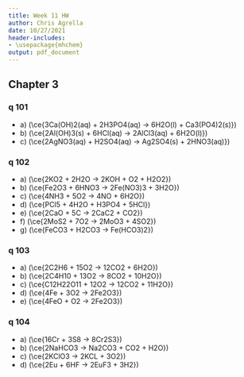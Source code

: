 ```yaml
---
title: Week 11 HW
author: Chris Agrella
date: 10/27/2021
header-includes:
- \usepackage{mhchem}
output: pdf_document
---
```


## Chapter 3

### q 101

- a) \(\ce{3Ca(OH)2(aq) + 2H3PO4(aq) -> 6H2O(l) + Ca3(PO4)2(s)}\)
- b) \(\ce{2Al(OH)3(s) + 6HCl(aq) -> 2AlCl3(aq) + 6H2O(l)}\)
- c) \(\ce{2AgNO3(aq) + H2SO4(aq) -> Ag2SO4(s) + 2HNO3(aq)}\)

### q 102

- a) \(\ce{2KO2 + 2H2O -> 2KOH + O2 + H2O2}\)
- b) \(\ce{Fe2O3 + 6HNO3 -> 2Fe(NO3)3 + 3H2O}\)
- c) \(\ce{4NH3 + 5O2 -> 4NO + 6H2O}\)
- d) \(\ce{PCl5 + 4H2O + H3PO4 + 5HCl}\)
- e) \(\ce{2CaO + 5C -> 2CaC2 + CO2}\)
- f) \(\ce{2MoS2 + 7O2 -> 2MoO3 + 4SO2}\)
- g) \(\ce{FeCO3 + H2CO3 -> Fe(HCO3)2}\)

### q 103

- a) \(\ce{2C2H6 + 15O2 -> 12CO2 + 6H2O}\)
- b) \(\ce{2C4H10 + 13O2 -> 8CO2 + 10H2O}\)
- c) \(\ce{C12H22O11 + 12O2 -> 12CO2 + 11H2O}\)
- d) \(\ce{4Fe + 3O2 -> 2Fe2O3}\)
- e) \(\ce{4FeO + O2 -> 2Fe2O3}\)

### q 104

- a) \(\ce{16Cr + 3S8 -> 8Cr2S3}\)
- b) \(\ce{2NaHCO3 -> Na2CO3 + CO2 + H2O}\)
- c) \(\ce{2KClO3 -> 2KCL + 3O2}\)
- d) \(\ce{2Eu + 6HF -> 2EuF3 + 3H2}\)
